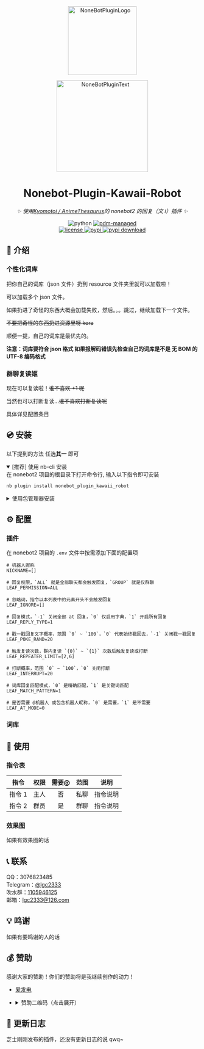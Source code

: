 <!-- markdownlint-disable MD031 MD033 MD036 MD041 -->

<div align="center">

<a href="https://v2.nonebot.dev/store">
  <img src="https://raw.githubusercontent.com/A-kirami/nonebot-plugin-template/resources/nbp_logo.png" width="180" height="180" alt="NoneBotPluginLogo">
</a>

<p>
  <img src="https://raw.githubusercontent.com/A-kirami/nonebot-plugin-template/resources/NoneBotPlugin.svg" width="240" alt="NoneBotPluginText">
</p>

# Nonebot-Plugin-Kawaii-Robot

_✨ 使用[Kyomotoi / AnimeThesaurus](https://github.com/Kyomotoi/AnimeThesaurus)的 nonebot2 的回复（文 i）插件 ✨_

<img src="https://img.shields.io/badge/python-3.8+-blue.svg" alt="python">
<a href="https://pdm.fming.dev">
  <img src="https://img.shields.io/badge/pdm-managed-blueviolet" alt="pdm-managed">
</a>
<!-- <a href="https://wakatime.com/badge/user/b61b0f9a-f40b-4c82-bc51-0a75c67bfccf/project/f4778875-45a4-4688-8e1b-b8c844440abb">
  <img src="https://wakatime.com/badge/user/b61b0f9a-f40b-4c82-bc51-0a75c67bfccf/project/f4778875-45a4-4688-8e1b-b8c844440abb.svg" alt="wakatime">
</a> -->

<br />

<a href="./LICENSE">
  <img src="https://img.shields.io/github/license/KarisAya/nonebot_plugin_kawaii_robot.svg" alt="license">
</a>
<a href="https://pypi.python.org/pypi/nonebot_plugin_kawaii_robot">
  <img src="https://img.shields.io/pypi/v/nonebot_plugin_kawaii_robot.svg" alt="pypi">
</a>
<a href="https://pypi.python.org/pypi/nonebot_plugin_kawaii_robot">
  <img src="https://img.shields.io/pypi/dm/nonebot_plugin_kawaii_robot" alt="pypi download">
</a>

</div>

## 📖 介绍

### 个性化词库

把你自己的词库（json 文件）扔到 resource 文件夹里就可以加载啦！

可以加载多个 json 文件。

如果扔进了奇怪的东西大概会加载失败，然后。。。跳过，继续加载下一个文件。

~~不要把奇怪的东西扔进资源里呀 kora~~

顺便一提，自己的词库是最优先的。

**注意：词库要符合 json 格式 如果报解码错误先检查自己的词库是不是 无 BOM 的 UTF-8 编码格式**

### 群聊复读姬

现在可以复读啦！~~谁不喜欢 +1 呢~~

当然也可以打断复读...~~谁不喜欢打断复读呢~~

具体详见配置条目

## 💿 安装

以下提到的方法 任选**其一** 即可

<details open>
<summary>[推荐] 使用 nb-cli 安装</summary>
在 nonebot2 项目的根目录下打开命令行, 输入以下指令即可安装

```bash
nb plugin install nonebot_plugin_kawaii_robot
```

</details>

<details>
<summary>使用包管理器安装</summary>
在 nonebot2 项目的插件目录下, 打开命令行, 根据你使用的包管理器, 输入相应的安装命令

<details>
<summary>pip</summary>

```bash
pip install nonebot_plugin_kawaii_robot
```

</details>
<details>
<summary>pdm</summary>

```bash
pdm add nonebot_plugin_kawaii_robot
```

</details>
<details>
<summary>poetry</summary>

```bash
poetry add nonebot_plugin_kawaii_robot
```

</details>
<details>
<summary>conda</summary>

```bash
conda install nonebot_plugin_kawaii_robot
```

</details>

打开 nonebot2 项目根目录下的 `pyproject.toml` 文件, 在 `[tool.nonebot]` 部分的 `plugins` 项里追加写入

```toml
[tool.nonebot]
plugins = [
    # ...
    "nonebot_plugin_kawaii_robot"
]
```

</details>

## ⚙️ 配置

### 插件

在 nonebot2 项目的 `.env` 文件中按需添加下面的配置项

```properties
# 机器人昵称
NICKNAME=[]

# 回复权限，`ALL` 就是全部聊天都会触发回复，`GROUP` 就是仅群聊
LEAF_PERMISSION=ALL

# 忽略词，指令以本列表中的元素开头不会触发回复
LEAF_IGNORE=[]

# 回复模式，`-1` 关闭全部 at 回复，`0` 仅启用字典，`1` 开启所有回复
LEAF_REPLY_TYPE=1

# 戳一戳回复文字概率，范围 `0` ~ `100`，`0` 代表始终戳回去，`-1` 关闭戳一戳回复
LEAF_POKE_RAND=20

# 触发复读次数，群内复读 `{0}` ~ `{1}` 次数后触发复读或打断
LEAF_REPEATER_LIMIT=[2,6]

# 打断概率，范围 `0` ~ `100`，`0` 关闭打断
LEAF_INTERRUPT=20

# 词库回复匹配模式，`0` 是精确匹配，`1` 是关键词匹配
LEAF_MATCH_PATTERN=1

# 是否需要 @机器人 或包含机器人昵称，`0` 是需要，`1` 是不需要
LEAF_AT_MODE=0
```

### 词库

## 🎉 使用

### 指令表

|  指令  | 权限 | 需要@ | 范围 |   说明   |
| :----: | :--: | :---: | :--: | :------: |
| 指令 1 | 主人 |  否   | 私聊 | 指令说明 |
| 指令 2 | 群员 |  是   | 群聊 | 指令说明 |

### 效果图

如果有效果图的话

## 📞 联系

QQ：3076823485  
Telegram：[@lgc2333](https://t.me/lgc2333)  
吹水群：[1105946125](https://jq.qq.com/?_wv=1027&k=Z3n1MpEp)  
邮箱：<lgc2333@126.com>

## 💡 鸣谢

如果有要鸣谢的人的话

## 💰 赞助

感谢大家的赞助！你们的赞助将是我继续创作的动力！

- [爱发电](https://afdian.net/@lgc2333)
- <details>
    <summary>赞助二维码（点击展开）</summary>

  ![讨饭](https://raw.githubusercontent.com/lgc2333/ShigureBotMenu/master/src/imgs/sponsor.png)

  </details>

## 📝 更新日志

芝士刚刚发布的插件，还没有更新日志的说 qwq~
